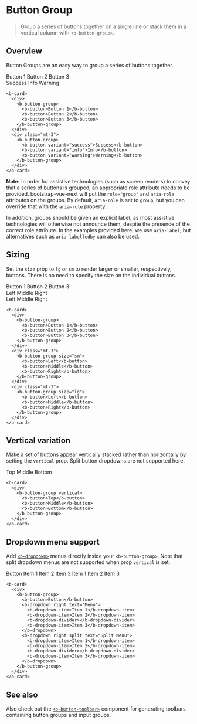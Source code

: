# Button Group

> Group a series of buttons together on a single line or stack them in a vertical column with `<b-button-group>`.

## Overview

Button Groups are an easy way to group a series of buttons together.

<b-card>
  <div>
    <b-button-group aria-label="Basic example">
      <b-button>Button 1</b-button>
      <b-button>Button 2</b-button>
      <b-button>Button 3</b-button>
    </b-button-group>
  </div>
  <div class="mt-3">
    <b-button-group>
      <b-button variant="success">Success</b-button>
      <b-button variant="info">Info</b-button>
      <b-button variant="warning">Warning</b-button>
    </b-button-group>
  </div>
</b-card>

```vue-html
<b-card>
  <div>
    <b-button-group>
      <b-button>Button 1</b-button>
      <b-button>Button 2</b-button>
      <b-button>Button 3</b-button>
    </b-button-group>
  </div>
  <div class="mt-3">
    <b-button-group>
      <b-button variant="success">Success</b-button>
      <b-button variant="info">Info</b-button>
      <b-button variant="warning">Warning</b-button>
    </b-button-group>
  </div>
</b-card>
```

**Note:**
In order for assistive technologies (such as screen readers) to convey that a series of buttons is grouped, an appropriate role attribute needs to be provided. bootstrap-vue-next will put the `role="group"` and `aria-role` attributes on the groups. By default, `aria-role` is set to `group`, but you can override that with the `aria-role` property.

In addition, groups should be given an explicit label, as most assistive technologies will otherwise not announce them, despite the presence of the correct role attribute. In the examples provided here, we use `aria-label`, but alternatives such as `aria-labelledby` can also be used.

## Sizing

Set the `size` prop to `lg` or `sm` to render larger or smaller, respectively, buttons. There is no
need to specify the size on the individual buttons.

<b-card>
  <div>
    <b-button-group>
      <b-button>Button 1</b-button>
      <b-button>Button 2</b-button>
      <b-button>Button 3</b-button>
    </b-button-group>
  </div>
  <div class="mt-3">
    <b-button-group size="sm">
      <b-button>Left</b-button>
      <b-button>Middle</b-button>
      <b-button>Right</b-button>
    </b-button-group>
  </div>
  <div class="mt-3">
    <b-button-group size="lg">
      <b-button>Left</b-button>
      <b-button>Middle</b-button>
      <b-button>Right</b-button>
    </b-button-group>
  </div>
</b-card>

```vue-html
<b-card>
  <div>
    <b-button-group>
      <b-button>Button 1</b-button>
      <b-button>Button 2</b-button>
      <b-button>Button 3</b-button>
    </b-button-group>
  </div>
  <div class="mt-3">
    <b-button-group size="sm">
      <b-button>Left</b-button>
      <b-button>Middle</b-button>
      <b-button>Right</b-button>
    </b-button-group>
  </div>
  <div class="mt-3">
    <b-button-group size="lg">
      <b-button>Left</b-button>
      <b-button>Middle</b-button>
      <b-button>Right</b-button>
    </b-button-group>
  </div>
</b-card>
```

## Vertical variation

Make a set of buttons appear vertically stacked rather than horizontally by setting the `vertical`
prop. Split button dropdowns are not supported here.

<b-card>
  <div>
    <b-button-group vertical>
      <b-button>Top</b-button>
      <b-button>Middle</b-button>
      <b-button>Bottom</b-button>
    </b-button-group>
  </div>
</b-card>

```vue-html
<b-card>
  <div>
    <b-button-group vertical>
      <b-button>Top</b-button>
      <b-button>Middle</b-button>
      <b-button>Bottom</b-button>
    </b-button-group>
  </div>
</b-card>
```

## Dropdown menu support

Add [`<b-dropdown>`](/docs/components/dropdown) menus directly inside your `<b-button-group>`. Note
that split dropdown menus are not supported when prop `vertical` is set.

<b-card>
  <div>
    <b-button-group>
      <b-button>Button</b-button>
      <b-dropdown right text="Menu">
      <b-dropdown-item>Item 1</b-dropdown-item>
      <b-dropdown-item>Item 2</b-dropdown-item>
      <b-dropdown-divider></b-dropdown-divider>
      <b-dropdown-item>Item 3</b-dropdown-item>
      </b-dropdown>
      <b-dropdown right split text="Split Menu">
      <b-dropdown-item>Item 1</b-dropdown-item>
      <b-dropdown-item>Item 2</b-dropdown-item>
      <b-dropdown-divider></b-dropdown-divider>
      <b-dropdown-item>Item 3</b-dropdown-item>
      </b-dropdown>
    </b-button-group>
  </div>
</b-card>

```vue-html
<b-card>
  <div>
    <b-button-group>
      <b-button>Button</b-button>
      <b-dropdown right text="Menu">
        <b-dropdown-item>Item 1</b-dropdown-item>
        <b-dropdown-item>Item 2</b-dropdown-item>
        <b-dropdown-divider></b-dropdown-divider>
        <b-dropdown-item>Item 3</b-dropdown-item>
      </b-dropdown>
      <b-dropdown right split text="Split Menu">
        <b-dropdown-item>Item 1</b-dropdown-item>
        <b-dropdown-item>Item 2</b-dropdown-item>
        <b-dropdown-divider></b-dropdown-divider>
        <b-dropdown-item>Item 3</b-dropdown-item>
      </b-dropdown>
    </b-button-group>
  </div>
</b-card>
```

## See also

Also check out the [`<b-button-toolbar>`](/docs/components/button-toolbar) component for generating
toolbars containing button groups and input groups.

<ComponentReference :data="data"></ComponentReference>

<script setup lang="ts">
import {data} from '../../data/components/buttonGroup.data'
import {BDropdownItem, BDropdownDivider, BButton, BCard, BButtonGroup, BDropdown} from 'bootstrap-vue-next'
import ComponentReference from '../../components/ComponentReference.vue'
</script>
